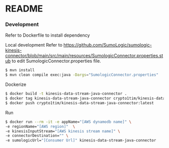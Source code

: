 # README

### Development

Refer to Dockerfile to install dependency

Local development
Refer to https://github.com/SumoLogic/sumologic-kinesis-connector/blob/main/src/main/resources/SumologicConnector.properties.stub to edit SumologicConnector.properties file.
```sh
$ mvn install
$ mvn clean compile exec:java -Dargs="SumologicConnector.properties"
```

Dockerize

```sh
$ docker build -t kinesis-data-stream-java-connector .
$ docker tag kinesis-data-stream-java-connector crypto1tim/kinesis-data-stream-java-connector:latest
$ docker push crypto1tim/kinesis-data-stream-java-connector:latest
```

Run
```sh
$ docker run --rm -it -e appName="[AWS dynamodb name]" \
-e regionName="[AWS region]"  \
-e kinesisInputStream="[AWS kinesis stream name]" \
-e connectorDestination="" \
-e sumologicUrl="[Consumer Url]" kinesis-data-stream-java-connector
```
